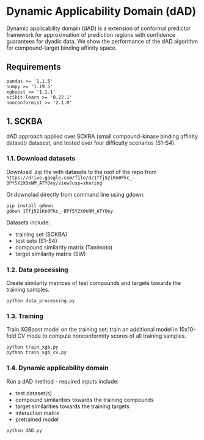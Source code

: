 # Dynamic Applicability Domain (dAD)
Dynamic applicability domain (dAD) is a extension of conformal predictor framework for approximation of prediction regions with confidence guarantees for dyadic data. We show the performance of the dAD algorithm for compound-target binding affinity space.

## Requirements
```
pandas >= '1.1.5'
numpy >= '1.19.5'
xgboost >= '1.1.1'
scikit-learn >= '0.22.1'
nonconformist >= '2.1.0'
```

## 1. SCKBA
dAD approach applied over SCKBA (small compound-kinase binding affinity dataset) datasest, and tested over four difficulty scenarios (S1-S4).

### 1.1. Download datasets 
Download .zip file with datasets to the root of the repo from `https://drive.google.com/file/d/1Tfj52iKn0Pkc_-BPf5Y2X0eNM_ATYOey/view?usp=sharing`

Or downolad directly from command line using gdown:
```
pip install gdown
gdown 1Tfj52iKn0Pkc_-BPf5Y2X0eNM_ATYOey
```

Datasets include:
- training set (SCKBA)
- test sets (S1-S4)
- compound similarity matrix (Tanimoto)
- target similarity matrix (SW)


### 1.2. Data processing
Create similarity matrices of test compounds and targets towards the training samples.

```
python data_processing.py  
```

### 1.3. Training
Train XGBoost model on the training set; train an additional model in 10x10-fold CV mode to compute nonconformity scores of all training samples.

```
python train_xgb.py 
python train_xgb_cv.py
```


### 1.4. Dynamic applicability domain 

Run a dAD method - required inputs include:
- test dataset(s)
- compound similarities towards the training compounds
- target similarities towards the training targets
- interaction matrix 
- pretrained model

```
python dAD.py
```

